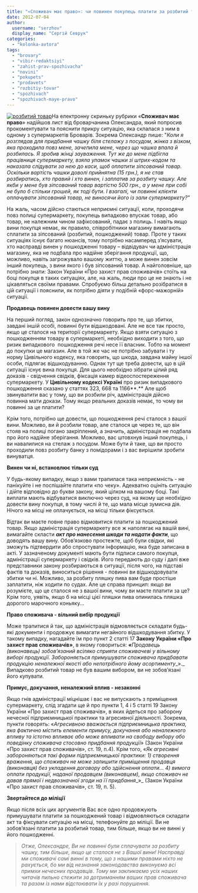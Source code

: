 ```yaml
---
title: "«Споживач має право»: чи повинен покупець платити за розбитий товар у супермаркеті?"
date: 2012-07-04
author: 
  username: "serzhov"
  display_name: "Сергій Севрук"
categories: 
  - "kolonka-avtora"
tags: 
  - "brovary"
  - "vibir-redaktsiyi"
  - "zahist-prav-spozhivacha"
  - "novini"
  - "pokupets"
  - "prodavets"
  - "rozbitiy-tovar"
  - "spozhivach"
  - "spozhivach-maye-pravo"
---
```


[![](https://mpz.brovary.org/wp-content/uploads/2012/07/rozbitiy-tovar.jpg "розбитий товар")](https://mpz.brovary.org/wp-content/uploads/2012/07/rozbitiy-tovar.jpg)На електронну скриньку рубрики «**Споживач має право**» надійшов лист від броварчанина Олександра, який попросив прокоментувати та пояснити прикру ситуацію, яка склалася з ним в одному з супермаркетів Броварів. Зокрема Олександр пише: "_Коли я розглядав для придбання чашку біля стелажу з посудом, жінка з візком, яка проходила повз мене, зачепила мене, через що чашка впала й розбилась. Я зробив жінці зауваження. Тут же до мене підбігла працівниця супермаркету, взяла уламок чашки зі штрих-кодом та наказала слідувати за нею до каси, щоб оплатити зіпсований товар. Оскільки вартість чашки доволі прийнятна (15 грн.), я не став розбиратись, хто правий і хто винен, і заплатив за розбиту чашку. Але якби у мене був зіпсований товар вартістю 500 грн., а у мене при собі не було б стільки грошей, як тоді бути. І взагалі, чи повинні клієнти оплачувати зіпсований товар, не виносячи його із зали супермаркету?"_

На жаль, часом дійсно стаються неприємні ситуації, коли, проходячи повз полиці супермаркету, покупець випадково впускає товар, або товар, не належним чином зафіксований, падає з полиць. І навіть якщо вини покупця немає, як правило, співробітники магазину вимагають сплатити за зіпсований (розбитий, пошкоджений) товар. Проте у таких ситуаціях існує багато нюансів, тому потрібно насамперед з’ясувати, хто насправді винен у пошкодженні товару – відвідувач чи адміністрація магазину, яка не подбала про надійне зберігання продукції, що, можливо, навіть загрожувало вашому життю, а може винен зовсім інший покупець, з вини якого і був зіпсований товар. А найголовніше, що потрібно знати: Закон України «Про захист прав споживачів» стоїть на боці покупця в таких ситуаціях, але, на жаль, люди про це не знають і не цікавляться своїми правами. Спробуємо більш детально розібратися в цій ситуації і пояснили, як потрібно діяти у подібній «форс-мажорній» ситуації.

**Продавець повинен довести вашу вину**

На перший погляд, закон однозначно говорить про те, що збитки, завдані іншій особі, повинні бути відшкодовані. Але не все так просто, якщо це сталося на території супермаркету. Якщо взяти ситуацію з пошкодженням товару в супермаркеті, необхідно виходити з того, що ризик випадкового  пошкодження речі несе її власник. Тобто на момент до покупки це магазин. Але в той же час не потрібно забувати і ту норму Цивільного кодексу, яка говорить, що шкода, завдана майну іншої особи, підлягає відшкодуванню. Однак тут ще треба довести, що в цій ситуації існує вина покупця. Для цього необхідно зібрати цілий ряд доказів - свідчення свідків, фіксація камер відеоспостереження супермаркету. У **Цивільному кодексі Україні** про ризик випадкового пошкодження сказано у статтях 323, 668 та 1166**.** Але щоб звинуватити вас у тому, що ви розбили річ, адміністрація дійсно повинна мати докази. Тому якщо реальних доказів немає, то чому ви повинні за це платити?

Крім того, потрібно ще довести, що пошкодження речі сталося з вашої вини. Можливо, ви й розбили товар, але сталося це через те, що він стояв на полиці погано закріплений, а значить, адміністрація не подбала про його надійне зберігання. Можливо, вас штовхнув інший покупець, і ви навалилися на стелаж з посудом. Може бути й таке, що ви просто проходили повз розбиту банку з помідорами і з вас вирішили зробити винуватця.

**Винен чи ні, встановлює тільки суд**

У будь-якому випадку, якщо з вами трапилася така неприємність - не панікуйте і не поспішайте платити «по чеку». Адекватно оцініть ситуацію і дійте відповідно до букви закону, який цілком на вашому боці. Такі виплати мають відбуватися виключно через суд, на якому ще необхідно довести вину покупця, в тому числі й те, що мала місце зумисна дія. Нічого на місці не оплачується, на місці тільки фіксується.

Відтак ви маєте повне право відмовитися платити за пошкоджений товар. Якщо адміністрація супермаркету все ж наполягає на вашій вині, вимагайте скласти **_акт про нанесення шкоди та надати факти_**, що доводять вашу вину. Обов’язково простежте, щоб були свідки, які зможуть підтвердити або спростувати інформацію, яка буде записана в акті. У зазначеному документі мають бути підписи самого покупця, адміністрації супермаркету і свідків. Його передають до суду і далі вже представники закону розбираються в ситуації, після чого, на підставі фактів та доказів, виноситься рішення - повинні ви відшкодовувати збитки чи ні. Можливо, за розбиту пляшку пива вам буде простіше заплатити, ніж ходити по судах. Але це справа принцип: якщо ви розумієте, що це сталося не з вашої вини, чому ви маєте платити за це? Крім того, уявіть, якщо б на місці цієї пляшки пива опинилась пляшка дорогого марочного коньяку…

**Право споживача - вільний вибір продукції**

Може трапитися й так, що адміністрація відмовляється складати будь-які документи і продовжує вимагати негайного відшкодування збитку. У такому випадку, нагадайте їм про пункт 2 статті 17 **Закону України «Про захист прав споживачів»**, в якому говориться: **_«_**_Продавець (виконавець) зобов’язаний всіляко сприяти споживачеві у вільному виборі продукції. Забороняється примушувати споживача придбавати продукцію неналежної якості або непотрібного йому асортименту__»._ Випадково розбитий товар не був вашим вибором, ви не зобов’язані його купувати.

**Примус, докучання, неналежний вплив - незаконні**

Якщо гнів адміністрації міцнішає і вас не випускають з приміщення супермаркету, слід згадати ще й про пункти 1, 4 і 5 статті 19 Закону України «Про захист прав споживачів», в яких йдеться про заборону нечесної підприємницької практики та агресивної діяльності. Зокрема, пункти говорять: «_Агресивною вважається підприємницька практика, яка фактично містить елементи примусу, докучання або неналежного впливу та істотно впливає або може впливати на свободу вибору або поведінку споживача стосовно придбання продукції_» (Закон України «Про захист прав споживачів», ст. 19, п.4). Крім того, «_Як агресивні забороняються такі форми підприємницької практики: 1) створення враження, що споживач не може залишити приміщення продавця (виконавця) без укладення договору або здійснення оплати... 4) вимога оплати продукції, наданої продавцем (виконавцем), якщо споживач не давав прямої і недвозначної згоди на її придбання__»_ (Закон України «Про захист прав споживачів», ст. 19, п. 5).

**Звертайтеся до міліції**

Якщо після всіх цих аргументів Вас все одно продовжують примушувати платити за пошкоджений товар і відмовляються складати акт та фіксувати ситуацію на місці, телефонуйте до міліції. Ви не зобов’язані платити за розбитий товар, тим більше, якщо ви не винні у його пошкодженні.

> _Отже, Олександре, Ви не повинні були сплачувати за розбиту чашку, тим більше, якщо це сталося не з Вашої вини! Насправді ми споживачі самі винні в тому, що з нашими правами ніхто не рахується, бо ми від незнання законодавства виконуємо всі примхи нечесних продавців_. _Тому ми закликаємо усіх наших читачів пильно стежити за дотриманням ваших прав споживача та разом із нами відстоювати їх у разі порушення._
